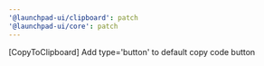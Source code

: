 ```yaml
---
'@launchpad-ui/clipboard': patch
'@launchpad-ui/core': patch
---
```


[CopyToClipboard] Add type='button' to default copy code button
